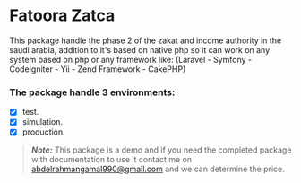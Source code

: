 # Fatoora Zatca

This package handle the phase 2 of the zakat and income authority in the saudi arabia, addition to it's based on native php so it can work on any system based on php or any framework like: (Laravel - Symfony - CodeIgniter - Yii - Zend Framework - CakePHP) 

### The package handle 3 environments:
- [x] test.
- [x] simulation.
- [x] production.

> **_Note:_** This package is a demo and if you need the completed package with documentation to use it contact me on [abdelrahmangamal990@gmail.com](mailto:abdelrahmangamal990@gmail.com) and we can determine the price.
